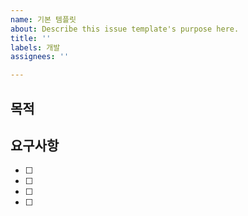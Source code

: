 ```yaml
---
name: 기본 템플릿
about: Describe this issue template's purpose here.
title: ''
labels: 개발
assignees: ''

---
```


## 목적


## 요구사항
- [ ] 
- [ ] 
- [ ] 
- [ ]
